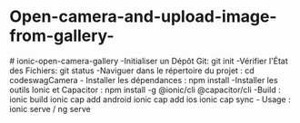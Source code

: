 # Open-camera-and-upload-image-from-gallery-
#   i o n i c - o p e n - c a m e r a - g a l l e r y 
 
-Initialiser un Dépôt Git: git init -Vérifier l'État des Fichiers: git status -Naviguer dans le répertoire du projet : cd codeswagCamera - Installer les dépendances : npm install -Installer les outils Ionic et Capacitor : npm install -g @ionic/cli @capacitor/cli -Build : ionic build ionic cap add android ionic cap add ios ionic cap sync - Usage : ionic serve / ng serve



